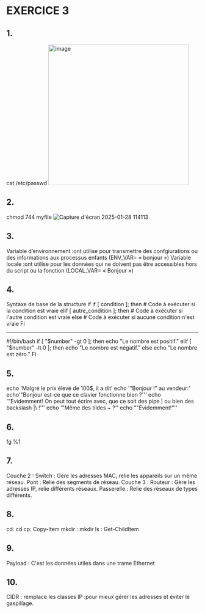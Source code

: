 # EXERCICE 3
## 1. 
cat /etc/passwd
<img width="368" alt="image" src="https://github.com/user-attachments/assets/6f68d743-6efe-4755-a07e-c4ac33eb60e5" />

## 2. 
chmod 744 myfile
 ![Capture d'écran 2025-01-28 114113](https://github.com/user-attachments/assets/ed44c83d-0619-4ec8-9a63-ef9232a5692c)

## 3.
Variable d’environnement :ont utilise pour transmettre des confgiurations ou des informations aux  processus enfants (ENV_VAR= « bonjour »)
Variable locale :ont utilise pour les données qui ne doivent pas être accessibles  hors du script ou la fonction (LOCAL_VAR= « Bonjour »)
## 4.
Syntaxe de base de la structure if
if [ condition ]; then
    # Code à exécuter si la condition est vraie
elif [ autre_condition ]; then
    # Code à exécuter si l'autre condition est vraie
else
    # Code à exécuter si aucune condition n'est vraie
Fi
________________
#!/bin/bash
if [ "$number" -gt 0 ]; then
    echo "Le nombre est positif."
elif [ "$number" -lt 0 ]; then
    echo "Le nombre est négatif."
else
    echo "Le nombre est zéro."
Fi
## 5. 
echo 'Malgré le prix élevé de 100$, il a dit' 
echo '"Bonjour !" au vendeur:' 
echo'"Bonjour est-ce que ce clavier fonctionne bien ?''' 
echo '"Evidemment! On peut tout écrire avec, que ce soit des pipe | ou bien des backslash |\ !''' echo '"Même des tildes ~ ?'' 
echo ""Evidemment!"''
## 6. 
fg %1
## 7. 
Couche 2 :
Switch : Gère les adresses MAC, relie les appareils sur un même réseau. Pont : Relie des segments de réseau. Couche 3 :
Routeur : Gère les adresses IP, relie différents réseaux. Passerelle : Relie des réseaux de types différents.
## 8.
cd: cd
cp: Copy-Item
mkdir : mkdir
ls : Get-ChildItem
## 9. 
Payload : C'est les données utiles dans une trame Ethernet
## 10. 
CIDR : remplace les classes IP :pour mieux gérer les adresses et éviter le gaspillage.
